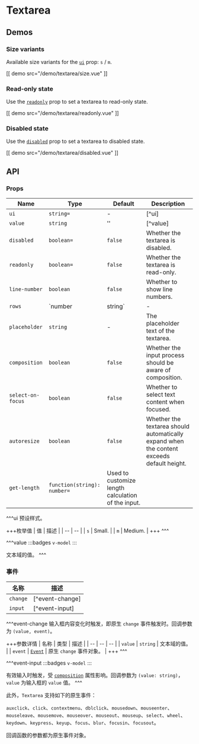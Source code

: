 # Textarea

## Demos

### Size variants

Available size variants for the [`ui`](#props-ui) prop: `s` / `m`.

[[ demo src="/demo/textarea/size.vue" ]]

### Read-only state

Use the [`readonly`](#props-readonly) prop to set a textarea to read-only state.

[[ demo src="/demo/textarea/readonly.vue" ]]

### Disabled state

Use the [`disabled`](#props-disabled) prop to set a textarea to disabled state.

[[ demo src="/demo/textarea/disabled.vue" ]]

## API

### Props

| Name | Type | Default | Description |
| -- | -- | -- | -- |
| ``ui`` | `string=` | - | [^ui] |
| ``value`` | `string` | '' | [^value] |
| ``disabled`` | `boolean=` | `false` | Whether the textarea is disabled. |
| ``readonly`` | `boolean=` | `false` | Whether the textarea is read-only. |
| ``line-number`` | `boolean` | `false` | Whether to show line numbers. |
| ``rows`` | `number | string` | - | The default visible rows of the textarea. |
| ``placeholder`` | `string` | - | The placeholder text of the textarea. |
| ``composition`` | `boolean` | `false` | Whether the input process should be aware of composition. |
| ``select-on-focus`` | `boolean` | `false` | Whether to select text content when focused. |
| ``autoresize`` | `boolean` | `false` | Whether the textarea should automatically expand when the content exceeds default height. |
| ``get-length`` | `function(string): number=` | Used to customize length calculation of the input. |

^^^ui
预设样式。

+++枚举值
| 值 | 描述 |
| -- | -- |
| `s` | Small. |
| `m` | Medium. |
+++
^^^

^^^value
:::badges
`v-model`
:::

文本域的值。
^^^

### 事件

| 名称 | 描述 |
| -- | -- |
| ``change`` | [^event-change] |
| ``input`` | [^event-input] |

^^^event-change
输入框内容变化时触发，即原生 `change` 事件触发时。回调参数为 `(value, event)`。

+++参数详情
| 名称 | 类型 | 描述 |
| -- | -- | -- |
| `value` | `string` | 文本域的值。 |
| `event` | [`Event`](https://developer.mozilla.org/zh-CN/docs/Web/Events/change) | 原生 `change` 事件对象。 |
+++
^^^

^^^event-input
:::badges
`v-model`
:::

有效输入时触发，受 [`composition`](#props-composition) 属性影响。回调参数为 `(value: string)`，`value` 为输入框的 `value` 值。
^^^

此外，`Textarea` 支持如下的原生事件：

`auxclick`、`click`、`contextmenu`、`dblclick`、`mousedown`、`mouseenter`、`mouseleave`、`mousemove`、`mouseover`、`mouseout`、`mouseup`、`select`、`wheel`、`keydown`、`keypress`、`keyup`、`focus`、`blur`、`focusin`、`focusout`。

回调函数的参数都为原生事件对象。
